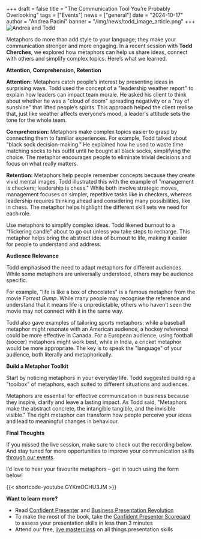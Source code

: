 +++
draft = false
title = "The Communication Tool You’re Probably Overlooking"
tags = ["Events"]
news = ["general"]
date = "2024-10-17"
author = "Andrea Pacini"
banner = "/img/news/todd_image_article.png"
+++
![Andrea and Todd](/img/news/todd_image_article.png "Special Event ")

Metaphors do more than add style to your language; they make your communication stronger and more engaging. In a recent session with **Todd Cherches**, we explored how metaphors can help us share ideas, connect with others and simplify complex topics. Here’s what we learned.

**Attention, Comprehension, Retention** 

**Attention:** Metaphors catch people’s interest by presenting ideas in surprising ways. Todd used the concept of a "leadership weather report" to explain how leaders can impact team morale. He asked his client to think about whether he was a "cloud of doom" spreading negativity or a "ray of sunshine" that lifted people’s spirits. This approach helped the client realise that, just like weather affects everyone’s mood, a leader's attitude sets the tone for the whole team.

**Comprehension:** Metaphors make complex topics easier to grasp by connecting them to familiar experiences. For example, Todd talked about "black sock decision-making." He explained how he used to waste time matching socks to his outfit until he bought all black socks, simplifying the choice. The metaphor encourages people to eliminate trivial decisions and focus on what really matters.

**Retention:** Metaphors help people remember concepts because they create vivid mental images. Todd illustrated this with the example of "management is checkers; leadership is chess." While both involve strategic moves, management focuses on simpler, repetitive tasks like in checkers, whereas leadership requires thinking ahead and considering many possibilities, like in chess. The metaphor helps highlight the different skill sets we need for each role.

Use metaphors to simplify complex ideas. Todd likened burnout to a "flickering candle" about to go out unless you take steps to recharge. This metaphor helps bring the abstract idea of burnout to life, making it easier for people to understand and address.

**Audience Relevance** 

Todd emphasised the need to adapt metaphors for different audiences. While some metaphors are universally understood, others may be audience specific.

For example, "life is like a box of chocolates" is a famous metaphor from the movie *Forrest Gump*. While many people may recognise the reference and understand that it means life is unpredictable, others who haven’t seen the movie may not connect with it in the same way.

Todd also gave examples of tailoring sports metaphors: while a baseball metaphor might resonate with an American audience, a hockey reference could be more effective in Canada. For a European audience, using football (soccer) metaphors might work best, while in India, a cricket metaphor would be more appropriate. The key is to speak the "language" of your audience, both literally and metaphorically.

**Build a Metaphor Toolkit** 

Start by noticing metaphors in your everyday life. Todd suggested building a "toolbox" of metaphors, each suited to different situations and audiences. 

Metaphors are essential for effective communication in business because they inspire, clarify and leave a lasting impact. As Todd said, "Metaphors make the abstract concrete, the intangible tangible, and the invisible visible." The right metaphor can transform how people perceive your ideas and lead to meaningful changes in behaviour.

**Final Thoughts**

If you missed the live session, make sure to check out the recording below. And stay tuned for more opportunities to improve your communication skills [through our events](https://www.eventbrite.co.uk/o/ideas-on-stage-uk-18757456469). 

I’d love to hear your favourite metaphors – get in touch using the form below! 

{{< shortcode-youtube GYKmOCHU3JM >}}

**Want to learn more?** 

* Read [Confident Presenter](https://www.ideasonstage.com/resources/confident-presenter-book/) and [Business Presentation Revolution ](https://www.ideasonstage.com/resources/books/business-presentation-revolution-book/)
* To make the most of the book, take the [Confident Presenter Scorecard](https://ideasonstage.com/score) to assess your presentation skills in less than 3 minutes
* Attend our free, [live masterclass](http://ideasonstageuk.eventbrite.com/) on all things presentation skills
